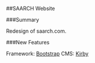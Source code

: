 ##SAARCH Website

###Summary

Redesign of saarch.com.

###New Features

Framework: [Bootstrap](http://getbootstrap.com)
CMS: [Kirby](http://getkirby.com)